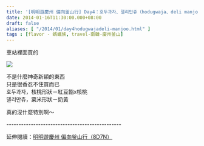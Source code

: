 ```yaml
---
title: '[明明遊慶州 偏向釜山行] Day4：호두과자、델리만쥬（hodugwaja、deli manjoo）'
date: 2014-01-16T11:30:00.000+08:00
draft: false
aliases: [ "/2014/01/day4hodugwajadeli-manjoo.html" ]
tags : [flavor - 螞蟻族, travel-南韓-慶州釜山]
---
```


車站裡面買的  

![](/images/busanjj4g.jpg)

不是什麼神奇新穎的東西  
只是很香忍不住買而已  
호두과자，核桃形狀－紅豆餡x核桃  
델리만쥬，粟米形狀－奶黃  
  
真的沒什麼特別啊～  
  
\-----------------------------------------------  
  
延伸閱讀：[明明遊慶州 偏向釜山行（8D7N）](https://hidie.net/busanjj8d7n/)
